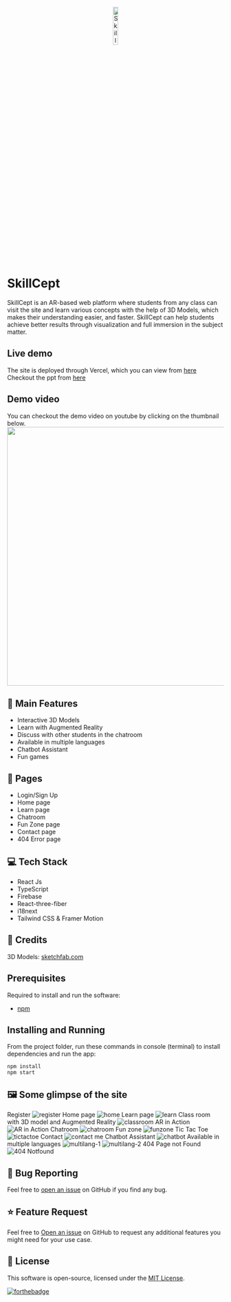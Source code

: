 <p align="center"><img src="https://user-images.githubusercontent.com/64153988/128828668-be9f8a1c-82b7-487c-b88f-0388f0fb9771.png" alt="SkillCept logo" width="15%" /></p>

# SkillCept

SkillCept is an AR-based web platform where students from any class can visit the site and learn various concepts with the help of 3D Models, which makes their understanding easier, and faster. SkillCept can help students achieve better results through visualization and full immersion in the subject matter.

## Live demo

The site is deployed through Vercel, which you can view from [here](http://skillcept.vercel.app)  
Checkout the ppt from [here](https://www.canva.com/design/DAEmcg4dBHE/y5uIyWIN_ZL2pybh9K-U8A/view?utm_content=DAEmcg4dBHE&utm_campaign=designshare&utm_medium=link&utm_source=sharebutton)

## Demo video

You can checkout the demo video on youtube by clicking on the thumbnail below.
<a href="https://youtu.be/h8DWrPH7-p4">
<img src="https://user-images.githubusercontent.com/64153988/128834005-92cfab38-c2dd-4dc9-9409-fa4bd062b7dd.png" width="600px">  
</a>

## 🚀 Main Features

- Interactive 3D Models
- Learn with Augmented Reality
- Discuss with other students in the chatroom
- Available in multiple languages
- Chatbot Assistant
- Fun games

## 📃 Pages

- Login/Sign Up
- Home page
- Learn page
- Chatroom
- Fun Zone page
- Contact page
- 404 Error page

## 💻 Tech Stack

- React Js
- TypeScript
- Firebase
- React-three-fiber
- i18next
- Tailwind CSS & Framer Motion

## 🤝 Credits

3D Models: [sketchfab.com](https://sketchfab.com)

## Prerequisites

Required to install and run the software:

- [npm](https://www.npmjs.com/get-npm)

## Installing and Running

From the project folder, run these commands in console (terminal) to install dependencies and run the app:

```
npm install
npm start
```

## 🖼️ Some glimpse of the site

Register
![register](https://user-images.githubusercontent.com/64153988/132960341-12f0d20a-714d-4ff7-927a-56be88920262.png)
Home page
![home](https://user-images.githubusercontent.com/64153988/132960345-8561e913-5172-4666-804c-79aada60495c.png)
Learn page
![learn](https://user-images.githubusercontent.com/64153988/132960347-89904a08-0e99-4c16-9965-0914bcdea8ee.png)
Class room with 3D model and Augmented Reality
![classroom](https://user-images.githubusercontent.com/64153988/132960350-6d395a96-c100-48d2-9c14-ec42bc6ba5b2.png)
AR in Action
![AR in Action](https://user-images.githubusercontent.com/64153988/132960353-3997a5fb-08e5-4a3d-b8b1-f9e429895fb9.png)
Chatroom
![chatroom](https://user-images.githubusercontent.com/64153988/132960355-b542d290-e840-47ff-ad2b-c330dc66514c.png)
Fun zone
![funzone](https://user-images.githubusercontent.com/64153988/132960356-d3602734-3b0a-41d3-a026-e76e67b1966b.png)
Tic Tac Toe
![tictactoe](https://user-images.githubusercontent.com/64153988/132960358-e7bf92b3-80de-4f3c-acf9-8dfad8a1cf8c.png)
Contact
![contact me](https://user-images.githubusercontent.com/64153988/132960367-889dccbe-ba52-4ef8-8a0d-308766f43ea4.png)
Chatbot Assistant
![chatbot](https://user-images.githubusercontent.com/64153988/132960370-9cf8953a-b53a-461d-97f3-8776d306a83a.png)
Available in multiple languages
![multilang-1](https://user-images.githubusercontent.com/64153988/132960373-c0ed34b9-5fca-40f2-b196-54196c03154e.png)
![multilang-2](https://user-images.githubusercontent.com/64153988/132960378-8a43b6eb-1dad-41d1-a2b9-e8e0508b3a8f.png)
404 Page not Found
![404 Notfound](https://user-images.githubusercontent.com/64153988/132960380-31c8f04b-f45c-49ac-88aa-cd2fc418beb6.png)

## 🐛 Bug Reporting

Feel free to [open an issue](https://github.com/Harshal0902/SkillCept/issues) on GitHub if you find any bug.

## ⭐ Feature Request

Feel free to [Open an issue](https://github.com/Harshal0902/SkillCept/issues) on GitHub to request any additional features you might need for your use case.

## 📜 License

This software is open-source, licensed under the [MIT License](https://github.com/Harshal0902/SkillCept/blob/main/LICENSE).

[![forthebadge](https://forthebadge.com/images/badges/built-with-love.svg)](https://github.com/Harshal0902)
